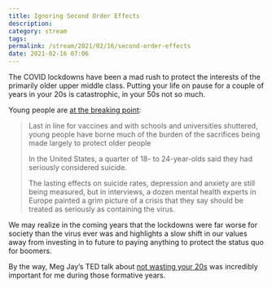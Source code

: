 ```yaml
---
title: Ignoring Second Order Effects
description:
category: stream
tags:
permalink: /stream/2021/02/16/second-order-effects
date: 2021-02-16 07:06
---
```


The COVID lockdowns have been a mad rush to protect the interests of the primarily older upper middle class. Putting your life on pause for a couple of years in your 20s is catastrophic, in your 50s not so much. 

Young people are [at the breaking point](https://www.nytimes.com/2021/02/14/world/europe/youth-mental-health-covid.html):

> Last in line for vaccines and with schools and universities shuttered, young people have borne much of the burden of the sacrifices being made largely to protect older people
>
> In the United States, a quarter of 18- to 24-year-olds said they had seriously considered suicide.
>
> The lasting effects on suicide rates, depression and anxiety are still being measured, but in interviews, a dozen mental health experts in Europe painted a grim picture of a crisis that they say should be treated as seriously as containing the virus.

We may realize in the coming years that the lockdowns were far worse for society than the virus ever was and highlights a slow shift in our values away from investing in to future to paying anything to protect the status quo for boomers. 

By the way, Meg Jay’s TED talk about [not wasting your 20s](https://www.ted.com/talks/meg_jay_why_30_is_not_the_new_20) was incredibly important for me during those formative years. 

